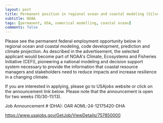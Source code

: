 ```yaml
---
layout: post
title: Permanent position in regional ocean and coastal modeling (Silver Spring, Maryland)
subtitle: NOAA
tags: [permanent, USA, numerical modelling, coastal ocean]
comments: false
---
```

Please see the permanent federal employment opportunity below in regional
ocean and coastal modeling, code development, prediction and climate
projection.  As described in the advertisement, the selected applicant
would become part of NOAA's Climate, Ecosystems and Fisheries Initiative
(CEFI), pioneering a national modeling and decision support system
necessary to provide the information that coastal resource managers and
stakeholders need to reduce impacts and increase resilience in a changing
climate.

If you are interested in applying, please go to USAjobs website or click on
the announcement link below. Please note that the announcement is open for
two weeks (10/30-11/13).

Job Announcement # (DHA): OAR AOML-24-12175420-DHA

https://www.usajobs.gov/GetJob/ViewDetails/757850000
